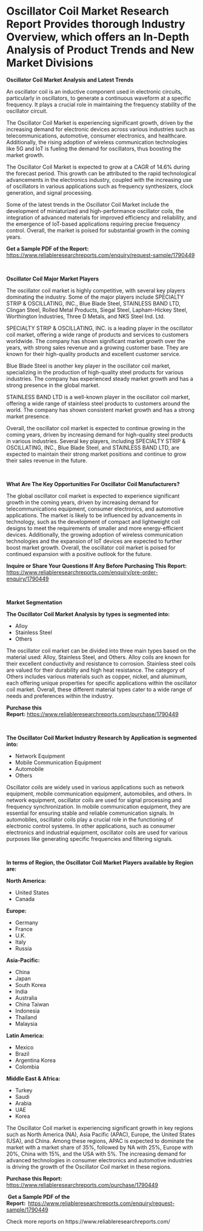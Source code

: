 <p><h1>Oscillator Coil Market Research Report Provides thorough Industry Overview, which offers an In-Depth Analysis of Product Trends and New Market Divisions</h1></p><p><strong>Oscillator Coil Market Analysis and Latest Trends</strong></p>
<p><p>An oscillator coil is an inductive component used in electronic circuits, particularly in oscillators, to generate a continuous waveform at a specific frequency. It plays a crucial role in maintaining the frequency stability of the oscillator circuit.</p><p>The Oscillator Coil Market is experiencing significant growth, driven by the increasing demand for electronic devices across various industries such as telecommunications, automotive, consumer electronics, and healthcare. Additionally, the rising adoption of wireless communication technologies like 5G and IoT is fueling the demand for oscillators, thus boosting the market growth.</p><p>The Oscillator Coil Market is expected to grow at a CAGR of 14.6% during the forecast period. This growth can be attributed to the rapid technological advancements in the electronics industry, coupled with the increasing use of oscillators in various applications such as frequency synthesizers, clock generation, and signal processing.</p><p>Some of the latest trends in the Oscillator Coil Market include the development of miniaturized and high-performance oscillator coils, the integration of advanced materials for improved efficiency and reliability, and the emergence of IoT-based applications requiring precise frequency control. Overall, the market is poised for substantial growth in the coming years.</p></p>
<p><strong>Get a Sample PDF of the Report:&nbsp;</strong> <a href="https://www.reliableresearchreports.com/enquiry/request-sample/1790449">https://www.reliableresearchreports.com/enquiry/request-sample/1790449</a></p>
<p>&nbsp;</p>
<p><strong>Oscillator Coil Major Market Players</strong></p>
<p><p>The oscillator coil market is highly competitive, with several key players dominating the industry. Some of the major players include SPECIALTY STRIP & OSCILLATING, INC., Blue Blade Steel, STAINLESS BAND LTD, Clingan Steel, Rolled Metal Products, Siegal Steel, Lapham-Hickey Steel, Worthington Industries, Three D Metals, and NKS Steel Ind. Ltd.</p><p>SPECIALTY STRIP & OSCILLATING, INC. is a leading player in the oscillator coil market, offering a wide range of products and services to customers worldwide. The company has shown significant market growth over the years, with strong sales revenue and a growing customer base. They are known for their high-quality products and excellent customer service.</p><p>Blue Blade Steel is another key player in the oscillator coil market, specializing in the production of high-quality steel products for various industries. The company has experienced steady market growth and has a strong presence in the global market.</p><p>STAINLESS BAND LTD is a well-known player in the oscillator coil market, offering a wide range of stainless steel products to customers around the world. The company has shown consistent market growth and has a strong market presence.</p><p>Overall, the oscillator coil market is expected to continue growing in the coming years, driven by increasing demand for high-quality steel products in various industries. Several key players, including SPECIALTY STRIP & OSCILLATING, INC., Blue Blade Steel, and STAINLESS BAND LTD, are expected to maintain their strong market positions and continue to grow their sales revenue in the future.</p></p>
<p>&nbsp;</p>
<p><strong>What Are The Key Opportunities For Oscillator Coil Manufacturers?</strong></p>
<p><p>The global oscillator coil market is expected to experience significant growth in the coming years, driven by increasing demand for telecommunications equipment, consumer electronics, and automotive applications. The market is likely to be influenced by advancements in technology, such as the development of compact and lightweight coil designs to meet the requirements of smaller and more energy-efficient devices. Additionally, the growing adoption of wireless communication technologies and the expansion of IoT devices are expected to further boost market growth. Overall, the oscillator coil market is poised for continued expansion with a positive outlook for the future.</p></p>
<p><strong>Inquire or Share Your Questions If Any Before Purchasing This Report:</strong> <a href="https://www.reliableresearchreports.com/enquiry/pre-order-enquiry/1790449">https://www.reliableresearchreports.com/enquiry/pre-order-enquiry/1790449</a></p>
<p>&nbsp;</p>
<p><strong>Market Segmentation</strong></p>
<p><strong>The Oscillator Coil Market Analysis by types is segmented into:</strong></p>
<p><ul><li>Alloy</li><li>Stainless Steel</li><li>Others</li></ul></p>
<p><p>The oscillator coil market can be divided into three main types based on the material used: Alloy, Stainless Steel, and Others. Alloy coils are known for their excellent conductivity and resistance to corrosion. Stainless steel coils are valued for their durability and high heat resistance. The category of Others includes various materials such as copper, nickel, and aluminum, each offering unique properties for specific applications within the oscillator coil market. Overall, these different material types cater to a wide range of needs and preferences within the industry.</p></p>
<p><strong>Purchase this Report:&nbsp;</strong><a href="https://www.reliableresearchreports.com/purchase/1790449">https://www.reliableresearchreports.com/purchase/1790449</a></p>
<p>&nbsp;</p>
<p><strong>The Oscillator Coil Market Industry Research by Application is segmented into:</strong></p>
<p><ul><li>Network Equipment</li><li>Mobile Communication Equipment</li><li>Automobile</li><li>Others</li></ul></p>
<p><p>Oscillator coils are widely used in various applications such as network equipment, mobile communication equipment, automobiles, and others. In network equipment, oscillator coils are used for signal processing and frequency synchronization. In mobile communication equipment, they are essential for ensuring stable and reliable communication signals. In automobiles, oscillator coils play a crucial role in the functioning of electronic control systems. In other applications, such as consumer electronics and industrial equipment, oscillator coils are used for various purposes like generating specific frequencies and filtering signals.</p></p>
<p>&nbsp;</p>
<p><strong>In terms of Region, the Oscillator Coil Market Players available by Region are:</strong></p>
<p>
    <p> <strong> North America: </strong>
        <ul>
            <li>United States</li>
            <li>Canada</li>
        </ul>
        </p> 
    <p> <strong> Europe: </strong>
        <ul>
            <li>Germany</li>
            <li>France</li>
            <li>U.K.</li>
            <li>Italy</li>
            <li>Russia</li>
        </ul>
        </p> 
    <p> <strong> Asia-Pacific: </strong>
        <ul>
            <li>China</li>
            <li>Japan</li>
            <li>South Korea</li>
            <li>India</li>
            <li>Australia</li>
            <li>China Taiwan</li>
            <li>Indonesia</li>
            <li>Thailand</li>
            <li>Malaysia</li>
        </ul>
        </p> 
    <p> <strong> Latin America: </strong>
        <ul>
            <li>Mexico</li>
            <li>Brazil</li>
            <li>Argentina Korea</li>
            <li>Colombia</li>
        </ul>
        </p> 
    <p> <strong> Middle East & Africa: </strong>
        <ul>
            <li>Turkey</li>
            <li>Saudi</li>
            <li>Arabia</li>
            <li>UAE</li>
            <li>Korea</li>
        </ul>
    </p>
    </p>
<p><p>The Oscillator Coil market is experiencing significant growth in key regions such as North America (NA), Asia Pacific (APAC), Europe, the United States (USA), and China. Among these regions, APAC is expected to dominate the market with a market share of 35%, followed by NA with 25%, Europe with 20%, China with 15%, and the USA with 5%. The increasing demand for advanced technologies in consumer electronics and automotive industries is driving the growth of the Oscillator Coil market in these regions.</p></p>
<p><strong>Purchase this Report: </strong><a href="https://www.reliableresearchreports.com/purchase/1790449">https://www.reliableresearchreports.com/purchase/1790449</a></p>
<p>&nbsp;<strong>Get a Sample PDF of the Report:&nbsp;&nbsp;</strong><a href="https://www.reliableresearchreports.com/enquiry/request-sample/1790449">https://www.reliableresearchreports.com/enquiry/request-sample/1790449</a></p>
<p><strong></strong></p>
<p>Check more reports on https://www.reliableresearchreports.com/</p>
